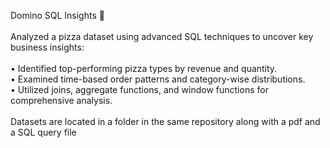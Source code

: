 Domino SQL Insights 🚀
<br><br>
Analyzed a pizza dataset using advanced SQL techniques to uncover key business insights:
<br><br>
•  Identified top-performing pizza types by revenue and quantity.
<br>
• Examined time-based order patterns and category-wise distributions.
<br>
•  Utilized joins, aggregate functions, and window functions for comprehensive analysis.
<br><br>
Datasets are located in a folder in the same repository along with a pdf and a SQL query file
